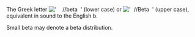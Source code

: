 The Greek letter
!['    //beta  '](../dictionary/equation_images/2331.1..png) (lower
case) or !['  //Beta  '](../dictionary/equation_images/2331.2..png)
(upper case), equivalent in sound to the English b.

Small beta may denote a beta distribution.
